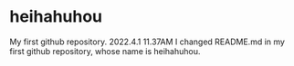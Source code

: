 # heihahuhou
My first github repository.
2022.4.1 11.37AM
I changed README.md in my first github repository, whose name is heihahuhou.
